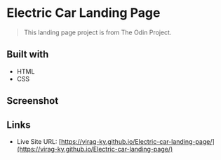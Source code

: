 # Electric Car Landing Page

> This landing page project is from The Odin Project. 

## Built with
* HTML
* CSS

## Screenshot

## Links
* Live Site URL: [https://virag-ky.github.io/Electric-car-landing-page/](https://virag-ky.github.io/Electric-car-landing-page/)
